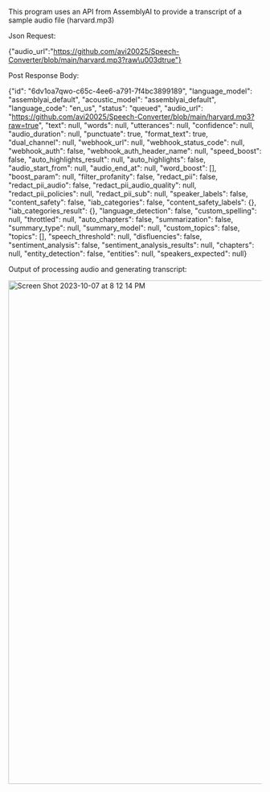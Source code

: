 This program uses an API from AssemblyAI to provide a transcript of a sample audio file (harvard.mp3)


Json Request:

{"audio_url":"https://github.com/avi20025/Speech-Converter/blob/main/harvard.mp3?raw\u003dtrue"}

Post Response Body:

{"id": "6dv1oa7qwo-c65c-4ee6-a791-7f4bc3899189", "language_model": "assemblyai_default", "acoustic_model": "assemblyai_default", "language_code": "en_us", "status": "queued", "audio_url": "https://github.com/avi20025/Speech-Converter/blob/main/harvard.mp3?raw=true", "text": null, "words": null, "utterances": null, "confidence": null, "audio_duration": null, "punctuate": true, "format_text": true, "dual_channel": null, "webhook_url": null, "webhook_status_code": null, "webhook_auth": false, "webhook_auth_header_name": null, "speed_boost": false, "auto_highlights_result": null, "auto_highlights": false, "audio_start_from": null, "audio_end_at": null, "word_boost": [], "boost_param": null, "filter_profanity": false, "redact_pii": false, "redact_pii_audio": false, "redact_pii_audio_quality": null, "redact_pii_policies": null, "redact_pii_sub": null, "speaker_labels": false, "content_safety": false, "iab_categories": false, "content_safety_labels": {}, "iab_categories_result": {}, "language_detection": false, "custom_spelling": null, "throttled": null, "auto_chapters": false, "summarization": false, "summary_type": null, "summary_model": null, "custom_topics": false, "topics": [], "speech_threshold": null, "disfluencies": false, "sentiment_analysis": false, "sentiment_analysis_results": null, "chapters": null, "entity_detection": false, "entities": null, "speakers_expected": null}

Output of processing audio and generating transcript:

<img width="1001" alt="Screen Shot 2023-10-07 at 8 12 14 PM" src="https://github.com/avi20025/Speech-Converter/assets/100166555/8d119700-5943-4d2b-a1dd-3eaae3a34d94">

